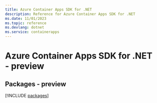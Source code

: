 ```yaml
---
title: Azure Container Apps SDK for .NET
description: Reference for Azure Container Apps SDK for .NET
ms.date: 11/01/2023
ms.topic: reference
ms.devlang: dotnet
ms.service: containerapps
---
```

# Azure Container Apps SDK for .NET - preview
## Packages - preview
[!INCLUDE [packages](container-apps-index.md)]